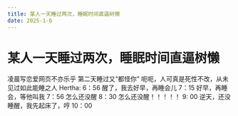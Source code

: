 ```yaml
---
title: 某人一天睡过两次，睡眠时间直逼树懒
date: 2025-1-6
---
```


# 某人一天睡过两次，睡眠时间直逼树懒
凌晨写恋爱网页不亦乐乎
第二天睡过又“都怪你”
呃呃，人可真是死性不改，从未见过如此能睡之人
Hertha:
6：56    醒了，我去好早，再睡会儿
7：15    好早，再睡会，等他叫我
7：56    怎么还没醒
8：30    怎么还没醒！！！！！
9: 00    逆天，还没睡醒，我先起床了，哼
10：00   

